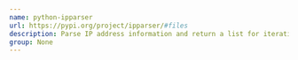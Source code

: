 ```yaml
---
name: python-ipparser
url: https://pypi.org/project/ipparser/#files
description: Parse IP address information and return a list for iteration.
group: None
---
```

